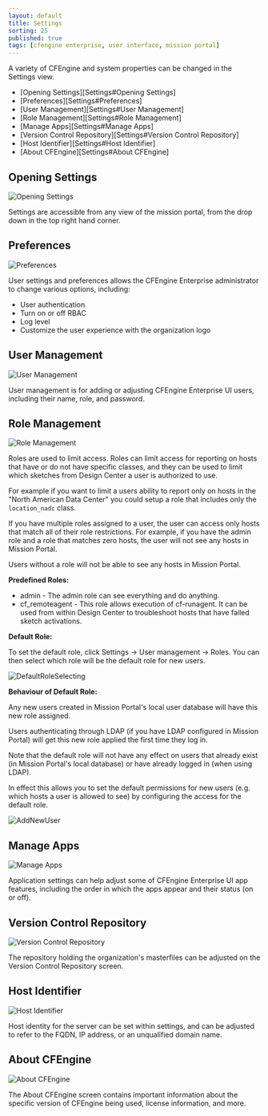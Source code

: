 ```yaml
---
layout: default
title: Settings
sorting: 25
published: true
tags: [cfengine enterprise, user interface, mission portal]
---
```


A variety of CFEngine and system properties can be changed in the
Settings view.

* [Opening Settings][Settings#Opening Settings]
* [Preferences][Settings#Preferences]
* [User Management][Settings#User Management]
* [Role Management][Settings#Role Management]
* [Manage Apps][Settings#Manage Apps]
* [Version Control Repository][Settings#Version Control Repository]
* [Host Identifier][Settings#Host Identifier]
* [About CFEngine][Settings#About CFEngine]


## Opening Settings ##

![Opening Settings](Settings-1.png)

Settings are accessible from any view of the mission portal, from the
drop down in the top right hand corner.

## Preferences ##

![Preferences](Settings-2.png)

User settings and preferences allows the CFEngine Enterprise
administrator to change various options, including:

* User authentication
* Turn on or off RBAC
* Log level
* Customize the user experience with the organization logo

## User Management ##

![User Management](Settings-3.png)

User management is for adding or adjusting CFEngine Enterprise UI
users, including their name, role, and password.

## Role Management ##

![Role Management](Settings-role.png)

Roles are used to limit access. Roles can limit access for reporting on
hosts that have or do not have specific classes, and they can be used
to limit which sketches from Design Center a user is authorized to
use.

For example if you want to limit a users ability to report only on
hosts in the "North American Data Center" you could setup a role that
includes only the `location_nadc` class.

If you have multiple roles assigned to a user, the user can access
only hosts that match all of their role restrictions. For example, if
you have the admin role and a role that matches zero hosts, the user
will not see any hosts in Mission Portal.

Users without a role will not be able to see any hosts in Mission
Portal.

**Predefined Roles:**

* admin - The admin role can see everything and do anything.
* cf_remoteagent - This role allows execution of cf-runagent. It can
  be used from within Design Center to troubleshoot hosts that have
  failed sketch activations.
  
**Default Role:**

To set the default role, click Settings -> User management -> Roles. You can then select which role will be the default role for new users.

![DefaultRoleSelecting](roles-list.png)

**Behaviour of Default Role:**

Any new users created in Mission Portal's local user database will have this new role assigned.

Users authenticating through LDAP (if you have LDAP configured in Mission Portal) will get this new role applied the first time they log in.

Note that the default role will not have any effect on users that already exist (in Mission Portal's local database) or have already logged in (when using LDAP).

In effect this allows you to set the default permissions for new users (e.g. which hosts a user is allowed to see) by configuring the access for the default role.

![AddNewUser](add-new-user.png)

## Manage Apps ##

![Manage Apps](Settings-4.png)

Application settings can help adjust some of CFEngine Enterprise UI
app features, including the order in which the apps appear and their
status (on or off).

## Version Control Repository ##

![Version Control Repository](Settings-5.png)

The repository holding the organization's masterfiles can be adjusted
on the Version Control Repository screen.

## Host Identifier ##

![Host Identifier](Settings-6.png)

Host identity for the server can be set within settings, and can be
adjusted to refer to the FQDN, IP address, or an unqualified domain
name.

## About CFEngine ##

![About CFEngine](Settings-7.png)

The About CFEngine screen contains important information about the
specific version of CFEngine being used, license information, and
more.